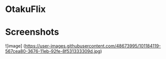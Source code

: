 # OtakuFlix
# Screenshots
![image]
(https://user-images.githubusercontent.com/48673995/101184119-567cea80-3676-11eb-92fe-8f531333309d.jpg)
